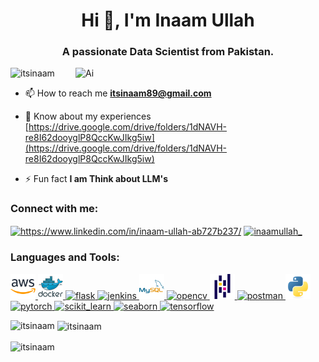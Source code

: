 <h1 align="center">Hi 👋, I'm Inaam Ullah</h1>
<h3 align="center">A passionate Data Scientist from Pakistan.</h3>

<img align="right" alt="Ai" width="400" src="https://www.google.com/url?sa=i&url=https%3A%2F%2Fgithub.com%2Frudrabarad%2FGifs&psig=AOvVaw1BXFzboWLg2yIIxDztPIGx&ust=1714918024521000&source=images&cd=vfe&opi=89978449&ved=0CBEQjRxqFwoTCPiZrdqV9IUDFQAAAAAdAAAAABAR.gif">

<p align="left"> <img src="https://komarev.com/ghpvc/?username=itsinaam&label=Profile%20views&color=0e75b6&style=flat" alt="itsinaam" /> </p>

- 📫 How to reach me **itsinaam89@gmail.com**

- 📄 Know about my experiences [https://drive.google.com/drive/folders/1dNAVH-re8I62dooyglP8QccKwJIkg5iw](https://drive.google.com/drive/folders/1dNAVH-re8I62dooyglP8QccKwJIkg5iw)

- ⚡ Fun fact **I am Think about LLM's**

<h3 align="left">Connect with me:</h3>
<p align="left">
<a href="https://linkedin.com/in/https://www.linkedin.com/in/inaam-ullah-ab727b237/" target="blank"><img align="center" src="https://raw.githubusercontent.com/rahuldkjain/github-profile-readme-generator/master/src/images/icons/Social/linked-in-alt.svg" alt="https://www.linkedin.com/in/inaam-ullah-ab727b237/" height="30" width="40" /></a>
<a href="https://instagram.com/inaamullah_" target="blank"><img align="center" src="https://raw.githubusercontent.com/rahuldkjain/github-profile-readme-generator/master/src/images/icons/Social/instagram.svg" alt="inaamullah_" height="30" width="40" /></a>
</p>

<h3 align="left">Languages and Tools:</h3>
<p align="left"> <a href="https://aws.amazon.com" target="_blank" rel="noreferrer"> <img src="https://raw.githubusercontent.com/devicons/devicon/master/icons/amazonwebservices/amazonwebservices-original-wordmark.svg" alt="aws" width="40" height="40"/> </a> <a href="https://www.docker.com/" target="_blank" rel="noreferrer"> <img src="https://raw.githubusercontent.com/devicons/devicon/master/icons/docker/docker-original-wordmark.svg" alt="docker" width="40" height="40"/> </a> <a href="https://flask.palletsprojects.com/" target="_blank" rel="noreferrer"> <img src="https://www.vectorlogo.zone/logos/pocoo_flask/pocoo_flask-icon.svg" alt="flask" width="40" height="40"/> </a> <a href="https://www.jenkins.io" target="_blank" rel="noreferrer"> <img src="https://www.vectorlogo.zone/logos/jenkins/jenkins-icon.svg" alt="jenkins" width="40" height="40"/> </a> <a href="https://www.mysql.com/" target="_blank" rel="noreferrer"> <img src="https://raw.githubusercontent.com/devicons/devicon/master/icons/mysql/mysql-original-wordmark.svg" alt="mysql" width="40" height="40"/> </a> <a href="https://opencv.org/" target="_blank" rel="noreferrer"> <img src="https://www.vectorlogo.zone/logos/opencv/opencv-icon.svg" alt="opencv" width="40" height="40"/> </a> <a href="https://pandas.pydata.org/" target="_blank" rel="noreferrer"> <img src="https://raw.githubusercontent.com/devicons/devicon/2ae2a900d2f041da66e950e4d48052658d850630/icons/pandas/pandas-original.svg" alt="pandas" width="40" height="40"/> </a> <a href="https://postman.com" target="_blank" rel="noreferrer"> <img src="https://www.vectorlogo.zone/logos/getpostman/getpostman-icon.svg" alt="postman" width="40" height="40"/> </a> <a href="https://www.python.org" target="_blank" rel="noreferrer"> <img src="https://raw.githubusercontent.com/devicons/devicon/master/icons/python/python-original.svg" alt="python" width="40" height="40"/> </a> <a href="https://pytorch.org/" target="_blank" rel="noreferrer"> <img src="https://www.vectorlogo.zone/logos/pytorch/pytorch-icon.svg" alt="pytorch" width="40" height="40"/> </a> <a href="https://scikit-learn.org/" target="_blank" rel="noreferrer"> <img src="https://upload.wikimedia.org/wikipedia/commons/0/05/Scikit_learn_logo_small.svg" alt="scikit_learn" width="40" height="40"/> </a> <a href="https://seaborn.pydata.org/" target="_blank" rel="noreferrer"> <img src="https://seaborn.pydata.org/_images/logo-mark-lightbg.svg" alt="seaborn" width="40" height="40"/> </a> <a href="https://www.tensorflow.org" target="_blank" rel="noreferrer"> <img src="https://www.vectorlogo.zone/logos/tensorflow/tensorflow-icon.svg" alt="tensorflow" width="40" height="40"/> </a> </p>

<p><img align="left" src="https://github-readme-stats.vercel.app/api/top-langs?username=itsinaam&show_icons=true&locale=en&layout=compact" alt="itsinaam" /></p>

<p>&nbsp;<img align="center" src="https://github-readme-stats.vercel.app/api?username=itsinaam&show_icons=true&locale=en" alt="itsinaam" /></p>

<p><img align="center" src="https://github-readme-streak-stats.herokuapp.com/?user=itsinaam&" alt="itsinaam" /></p>
